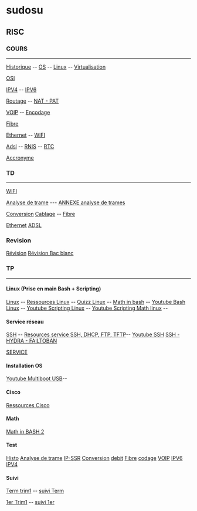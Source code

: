 # sudosu

## RISC
### COURS
---------
[Historique](https://drive.google.com/drive/folders/0B9fj93mCrxamOFJYTWhQRzBGYzg?resourcekey=0-PE9kFh9GR_msQGcDxtD5Iw&usp=sharing)  --  [OS](https://drive.google.com/drive/folders/0B9fj93mCrxamXzhDdjdqWm9YX1E?resourcekey=0-U7qPMo-wjFPwii0F0iIUqA&usp=sharing) --  [Linux](https://drive.google.com/drive/folders/0B9fj93mCrxameDlRTTRXd3hJWDA?resourcekey=0-ZL6WJmmfXYGC7YpoM6zP2A&usp=sharing) -- [Virtualisation](https://drive.google.com/drive/folders/0B9fj93mCrxamNTFPdTNSNW4xUlk?resourcekey=0-U5fMFHc3miO8Sv-pTdMTMQ&usp=sharing)

[OSI](https://drive.google.com/drive/folders/0B9fj93mCrxamRjNJQjBwM3pYY28?resourcekey=0-cnjQXpBSQX7cBa1V-AZOCg&usp=sharing)

[IPV4](https://drive.google.com/drive/folders/0B9fj93mCrxamVjJYN0g0NHJKX0k?resourcekey=0-H61W4ktWqksS2kAw_7JLnA&usp=sharing) --  [IPV6](https://drive.google.com/drive/folders/0B9fj93mCrxamVjJYN0g0NHJKX0k?resourcekey=0-H61W4ktWqksS2kAw_7JLnA&usp=sharing)


[Routage](https://drive.google.com/drive/folders/0B9fj93mCrxamUzZoeXNIRTBCU3M?resourcekey=0-rg40sVIWtqx3WPv_Hkxxew&usp=sharing) --
[NAT - PAT](https://drive.google.com/drive/folders/0B9fj93mCrxamSjZIc2RDQVNIQms?resourcekey=0-ZlQiM3-rj6OtuAJQk6Cu0A&usp=sharing)

[VOIP](https://drive.google.com/drive/folders/0B9fj93mCrxamQ3pZNmtIYU1PcGc?resourcekey=0-9aRXeLRCYOWk6PfE4gFHwg&usp=sharing) -- [Encodage](https://drive.google.com/drive/folders/0B9fj93mCrxamdTBoNFR4QXhjaE0?resourcekey=0-KC4ZtaoEeE_Q6VUs0RPxGg&usp=sharing)

[Fibre](https://drive.google.com/drive/folders/0B9fj93mCrxamMzVBcVI1VndlSjA?resourcekey=0-4L7IcLEr4VnxxZDW8FCr1g&usp=sharing)

[Ethernet](https://drive.google.com/drive/folders/0B9fj93mCrxamMzVBcVI1VndlSjA?resourcekey=0-4L7IcLEr4VnxxZDW8FCr1g&usp=sharing) -- [WIFI](https://drive.google.com/drive/folders/0B9fj93mCrxamVFlhY1Q3VnJEc1E?resourcekey=0-9EAflIBkxwJ4RaW55VGLsw&usp=sharing)

[Adsl](https://drive.google.com/drive/folders/0B9fj93mCrxamNHlteDdkcUk5U0U?resourcekey=0-8pL1eADf9XJlL71aZrG-Fg&usp=sharing) -- [RNIS](https://drive.google.com/drive/folders/0B9fj93mCrxamSVVNRFlxVXdjdmc?resourcekey=0-6WlRTdRRzUBN1gP6SsbAjA&usp=sharing)  -- [RTC](https://drive.google.com/drive/folders/0B9fj93mCrxamMXNXNUhyVW9Yb0k?resourcekey=0-PRnePu2o6PMMjbWz6FvlYw&usp=sharing)

[Accronyme](https://drive.google.com/drive/folders/0B9fj93mCrxamUU1LSjdacW1GS2c?resourcekey=0-hl_Dy8gL84cTcA6Pp8kkDQ&usp=sharing)


### TD
----------
[WIFI](https://drive.google.com/drive/folders/0B9fj93mCrxamekRHb0RYVjBaRms?resourcekey=0-0OvvjN27-H_D3juwZO7l3A&usp=sharing)

[Analyse de trame](https://drive.google.com/file/d/0B9fj93mCrxamUGVWY0QyYUhpdkk/view?resourcekey=0-t2U-dDM0RS1qWIMTcuVXLQ) ---
[ANNEXE analyse de trames](https://drive.google.com/file/d/0B9fj93mCrxamb0hBVFRzem9VR1k/view?resourcekey=0-uWBQIFJ5kIZIhgqljVDJLQ)

[Conversion](https://drive.google.com/drive/folders/0B9fj93mCrxamQ1dkWVpFZVhiMlE?resourcekey=0-2BVBkVPiPwNzOQdbhfu5Ig&usp=sharing)
[Cablage](https://drive.google.com/drive/folders/0B9fj93mCrxamWGVhdlZpYVhOdWM?resourcekey=0-KRpePphozfsUmmh4iSBTAw&usp=sharing) --  [Fibre](https://drive.google.com/drive/folders/0B9fj93mCrxamLW1YVW5rdWFzRWs?resourcekey=0-hWMvXK7wluu2yiciwZXbAA&usp=sharing)

[Ethernet](https://drive.google.com/drive/folders/0B9fj93mCrxamWk5neExUcFQzNG8?resourcekey=0-rB4KUznrcgu2E-b-5SE-vw&usp=sharing)
[ADSL](https://drive.google.com/drive/folders/0B9fj93mCrxamN1hyMGZnTGs4OFU?resourcekey=0-iEWX_CzfYFNLrgY_mD6-3w&usp=sharing)

### Revision
[Révision](https://hackmd.io/@YSaVczpYQySlUnehD8yxvw/HyzzRuVCv)
[Révision Bac blanc](https://drive.google.com/drive/folders/1CnJQs6rEdv6tVHbOtSMsuBEK3vpMznPm?usp=sharing)

### TP
---------
#### Linux (Prise en main Bash + Scripting)
[Linux](https://drive.google.com/drive/folders/0B9fj93mCrxamN1JVRG85YUpUanM?resourcekey=0-r0pnVdYEIPpRYteDmZBqNw) -- 
[Ressources Linux](https://drive.google.com/drive/folders/0B9fj93mCrxamUU1NNEZ4VWxKc0k?resourcekey=0-e4dxMm9YJ5KkVel14S_Axg) -- 
[Quizz Linux](https://docs.google.com/document/d/1fVuyJxCvD2joiuuaBnxCm1jfmyvJMxNM7HaBglz0vXc/edit#) --
[Math in bash](https://hackmd.io/@YSaVczpYQySlUnehD8yxvw/SkybPHXNt) --
[Youtube Bash Linux](https://www.youtube.com/watch?v=QgLChtJBW68&list=PLkW6qBuit1ulKWw8vDeAm1y60Z6gkcgYB&index=9) --
[Youtube Scripting Linux](https://www.youtube.com/watch?v=qblHERouR7A&list=PLkW6qBuit1un5mnx0mMPysn-g8Eo9mRE1) --
[Youtube Scripting Math linux](https://www.youtube.com/watch?v=-1fv2OboV08&list=PLkW6qBuit1umBfPb8-cH_C-sgvawtaVqu) --

#### Service réseau
[SSH](https://drive.google.com/drive/folders/0B9fj93mCrxamM1U0bk9rTHJlSE0?resourcekey=0-nG-bfkjVR-rV5dgZSZ0iLg&usp=sharing)  --
[Resources service SSH, DHCP, FTP, TFTP](https://drive.google.com/drive/folders/0B9fj93mCrxamLUR6TTlYeWttTnc?resourcekey=0-txC3-ZtuQjL7XCYzIT97dg&usp=sharing)--
[Youtube SSH](https://www.youtube.com/playlist?list=PLkW6qBuit1uk7TlTsZ_8RgwX7GF4LtiIO)
[SSH - HYDRA - FAILTOBAN](https://hackmd.io/@YSaVczpYQySlUnehD8yxvw/r1a9bTd5Y)

[SERVICE](https://hackmd.io/g9aN3idWSNKx-ZnxOhW-jA)

#### Installation OS
[Youtube Multiboot USB](https://youtube.com/playlist?list=PLkW6qBuit1ukyX32YBvTeDvVpgs3K6cR3)--
#### Cisco
[Ressources Cisco](https://drive.google.com/drive/folders/0B9fj93mCrxambUZDS3dHeU81QXM?resourcekey=0-9jh48_rEDtxEpC91DvPmTQ)



#### Math

[Math in BASH 2](https://hackmd.io/@YSaVczpYQySlUnehD8yxvw/HyzcdvpVY)


#### Test
[Histo](https://docs.google.com/forms/d/e/1FAIpQLSdFnDfw58SEMSgVxAM_veg1KIg3ZZZRsBHV4LO9LY3GMgcZAA/viewform)
[Analyse de trame](https://docs.google.com/forms/d/e/1FAIpQLSfseY_SxTvEC3xN2lk85PHWRF_ZrnSEEu-Bw0D7zN8Nm9G_Hw/viewform)
[IP-SSR](https://docs.google.com/forms/d/e/1FAIpQLScPOHCMO4KeQI90CZNNdug6_6LOQz_oauuVbIy15ayIYYbrrw/viewform)
[Conversion](https://docs.google.com/forms/d/e/1FAIpQLSebnRtR-ZQrUX_ZetmY0JBVdgpA39A-LGOb0b1R6rWn-uYRjg/viewform)
[debit](https://docs.google.com/forms/d/e/1FAIpQLScRBgCO74ENsy4Ig65aE1-2WsIGbRAJu83gSRu4sPHCHMD16A/viewform)
[Fibre](https://docs.google.com/forms/d/e/1FAIpQLSc6azNmeWxwJEiWSXbYzwuqB8NjpwsPP56ZJNFRETHTlREnFw/viewform)
[codage](https://docs.google.com/forms/d/e/1FAIpQLSen_ojcu_DLC4kIIBbWMnS7ixPh4UW2CSzMGMZC7hbJo-f26w/viewform)
[VOIP](https://docs.google.com/forms/d/e/1FAIpQLSfagNzNWJAhVFVdBkagbNkp2NiOJQM2J-aZxg3hK4RjwDzi-w/viewform)
[IPV6](https://docs.google.com/forms/d/e/1FAIpQLSeaPS0DrJuq4kzC8Wh3GPI2rp2bBropgCWH7XTKxeEzcgbCTA/viewform)
[IPV4](https://docs.google.com/forms/d/e/1FAIpQLSczJR4hgyPT4hgNBpj_1u4mdcFFTY3W4BC5hXuxzIRe3JrhJg/viewform)

#### Suivi
[Term trim1](https://hackmd.io/@YSaVczpYQySlUnehD8yxvw/HJi3EAHfF) -- [suivi Term](https://docs.google.com/spreadsheets/d/e/2PACX-1vSakljoUm8EXD8BGjqezDPIfCKABka09xvWvfs7n3iJJ6HwaZhA4EskUCJNFOiBbjTGs0PB2eO7p7xm/pubhtml?gid=0&single=true)

[1er Trim1](https://hackmd.io/6J-NM5nzQq-U7gNx3F2mAA?both) -- [suivi 1er](https://docs.google.com/spreadsheets/d/e/2PACX-1vS3KlwKSPRw1OhMCiOxRYVN6S_ElQF5DMNB6tdNpxvMsLdctrQJ6I3WCpejmzPO91LFWtkzzPxfL3d3/pubhtml?gid=0&single=true)

